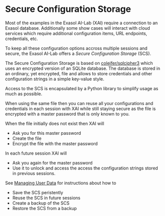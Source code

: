 # Secure Configuration Storage

Most of the examples in the Exasol AI-Lab (XAI) require a connection to an Exasol database. Additionally some show cases will interact with cloud services which require additional configuration items, URL endpoints, credentials, etc.

To keep all these configuration options accross multiple sessions and secure, the Exasol AI-Lab offers a _Secure Configuration Storage_ (SCS).

The Secure Configuration Storage is based on [coleifer/sqlcipher3](https://github.com/coleifer/sqlcipher3) which uses an encrypted version of an SQLite database. The database is stored in an ordinary, yet encrypted, file and allows to store credentials and other configuration strings in a simple key-value style.

Access to the SCS is encapsulated by a Python library to simplify usage as much as possible.

When using the same file then you can reuse all your configurations and credentials in each session with XAI while still staying secure as the file is encrypted with a master password that is only known to you.

When the file initially does not exist then XAI will
* Ask you for this master password
* Create the file
* Encrypt the file with the master password

In each future session XAI will
* Ask you again for the master password
* Use it to unlock and access the access the configuration strings stored in previous sessions.

See [Managing User Data](managing_user_data.md) for instructions about how to
* Save the SCS peristently
* Reuse the SCS in future sessions
* Create a backup of the SCS
* Restore the SCS from a backup
